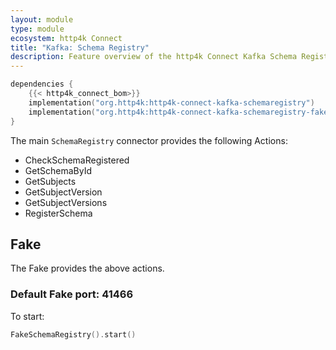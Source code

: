 ```yaml
---
layout: module
type: module
ecosystem: http4k Connect
title: "Kafka: Schema Registry"
description: Feature overview of the http4k Connect Kafka Schema Registry modules
---
```


```kotlin
dependencies {
    {{< http4k_connect_bom>}}
    implementation("org.http4k:http4k-connect-kafka-schemaregistry")
    implementation("org.http4k:http4k-connect-kafka-schemaregistry-fake")
}
```

The main `SchemaRegistry` connector provides the following Actions:

- CheckSchemaRegistered
- GetSchemaById
- GetSubjects
- GetSubjectVersion
- GetSubjectVersions
- RegisterSchema

## Fake
The Fake provides the above actions.

### Default Fake port: 41466
To start:

```kotlin
FakeSchemaRegistry().start()
```
